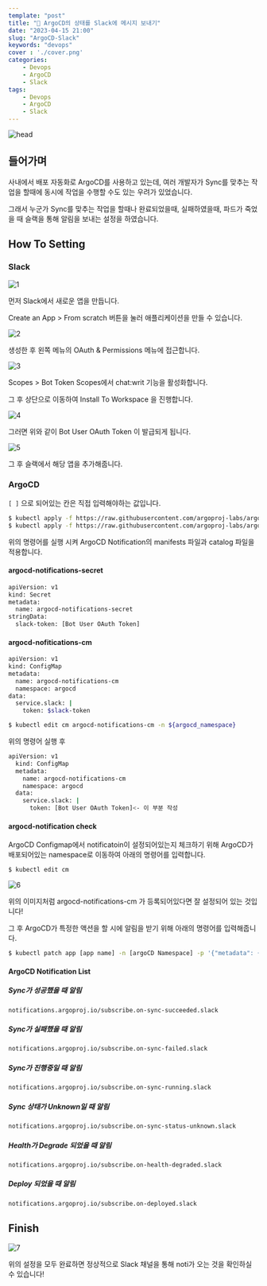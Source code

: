 ```yaml
---
template: "post"
title: "💬 ArgoCD의 상태를 Slack에 메시지 보내기"
date: "2023-04-15 21:00"
slug: "ArgoCD-Slack"
keywords: "devops"
cover : './cover.png'
categories: 
    - Devops
    - ArgoCD
    - Slack
tags: 
    - Devops
    - ArgoCD
    - Slack
---
```



![head](./head.png)



## 들어가며

사내에서 배포 자동화로 ArgoCD를 사용하고 있는데, 여러 개발자가 Sync를 맞추는 작업을 할때에 동시에 작업을 수행할 수도 있는 우려가 있었습니다.

그래서 누군가 Sync를 맞추는 작업을 할때나 완료되었을때, 실패하였을때, 파드가 죽었을 때 슬랙을 통해 알림을 보내는 설정을 하였습니다.


## How To Setting

### Slack

![1](./1.png)

먼저 Slack에서 새로운 앱을 만듭니다.

Create an App > From scratch 버튼을 눌러 애플리케이션을 만들 수 있습니다.


![2](./2.png)


생성한 후 왼쪽 메뉴의 OAuth & Permissions 메뉴에 접근합니다.


![3](./3.png)


Scopes > Bot Token Scopes에서 chat:writ 기능을 활성화합니다.

그 후 상단으로 이동하여 Install To Workspace 을 진행합니다.



![4](./4.png)


그러면 위와 같이 Bot User OAuth Token 이 발급되게 됩니다.





![5](./5.png)


그 후 슬랙에서 해당 앱을 추가해줍니다.



### ArgoCD

`[ ]` 으로 되어있는 칸은 직접 입력해야하는 값입니다.


```bash
$ kubectl apply -f https://raw.githubusercontent.com/argoproj-labs/argocd-notifications/release-1.0/manifests/install.yaml -n [argoCD namespace]
$ kubectl apply -f https://raw.githubusercontent.com/argoproj-labs/argocd-notifications/release-1.0/catalog/install.yaml -n [argoCD namespace]
```

위의 명령어를 실행 시켜 ArgoCD Notification의 manifests 파일과 catalog 파일을 적용합니다.



#### argocd-notifications-secret
```bash
apiVersion: v1 
kind: Secret 
metadata: 
  name: argocd-notifications-secret 
stringData:
  slack-token: [Bot User OAuth Token]
```

#### argocd-nofitications-cm
```bash
apiVersion: v1
kind: ConfigMap
metadata:
  name: argocd-notifications-cm
  namespace: argocd
data:
  service.slack: |
    token: $slack-token
```


```bash
$ kubectl edit cm argocd-notifications-cm -n ${argocd_namespace}
```
위의 명령어 실행 후 

```bash
apiVersion: v1
  kind: ConfigMap
  metadata:
    name: argocd-notifications-cm
    namespace: argocd
  data:
    service.slack: |
      token: [Bot User OAuth Token]<- 이 부분 작성
```


#### argocd-notification check

ArgoCD Configmap에서 notificatoin이 설정되어있는지 체크하기 위해 ArgoCD가 배포되어있는 namespace로 이동하여 아래의 명령어를 입력합니다.

```bash
$ kubectl edit cm
```

![6](./6.png)


위의 이미지처럼 argocd-notifications-cm 가 등록되어있다면 잘 설정되어 있는 것입니다!


그 후 ArgoCD가 특정한 액션을 할 시에 알림을 받기 위해 아래의 명령어를 입력해줍니다.

```bash
$ kubectl patch app [app name] -n [argoCD Namespace] -p '{"metadata": {"annotations": {"notifications.argoproj.io/subscribe.on-sync-succeeded.slack":"[slack chanel name"}}}' --type merge
```


#### ArgoCD Notification List

##### Sync가 성공했을 때 알림
```bash
notifications.argoproj.io/subscribe.on-sync-succeeded.slack
```

##### Sync가 실패했을 때 알림
```bash
notifications.argoproj.io/subscribe.on-sync-failed.slack
```

##### Sync가 진행중일 때 알림
```bash
notifications.argoproj.io/subscribe.on-sync-running.slack
```

##### Sync 상태가 Unknown일 때 알림
```bash
notifications.argoproj.io/subscribe.on-sync-status-unknown.slack
```

##### Health가 Degrade 되었을 때 알림
```bash
notifications.argoproj.io/subscribe.on-health-degraded.slack
```

##### Deploy 되었을 때 알림
```bash
notifications.argoproj.io/subscribe.on-deployed.slack
```






## Finish

![7](./7.png)

위의 설정을 모두 완료하면 정상적으로 Slack 채널을 통해 noti가 오는 것을 확인하실 수 있습니다!